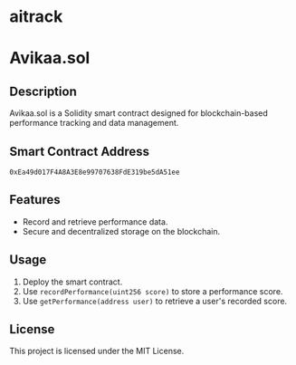 # aitrack
# Avikaa.sol

## Description
Avikaa.sol is a Solidity smart contract designed for blockchain-based performance tracking and data management.

## Smart Contract Address
```
0xEa49d017F4A8A3E8e99707638FdE319be5dA51ee
```

## Features
- Record and retrieve performance data.
- Secure and decentralized storage on the blockchain.

## Usage
1. Deploy the smart contract.
2. Use `recordPerformance(uint256 score)` to store a performance score.
3. Use `getPerformance(address user)` to retrieve a user's recorded score.

## License
This project is licensed under the MIT License.
